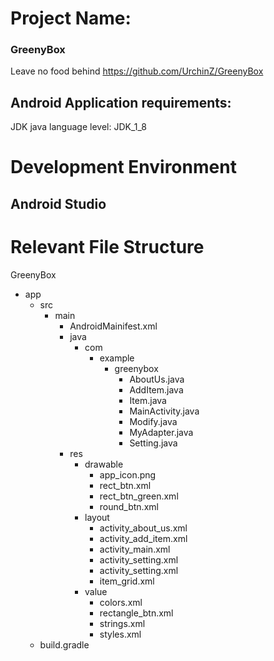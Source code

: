 # Project Name:
### GreenyBox
Leave no food behind
https://github.com/UrchinZ/GreenyBox
## Android Application requirements:
JDK java language level: JDK_1_8
# Development Environment
## Android Studio
# Relevant File Structure
GreenyBox
- app
  - src
    - main
      - AndroidMainifest.xml
      - java
        - com
          - example
            - greenybox
              - AboutUs.java
              - AddItem.java
              - Item.java
              - MainActivity.java
              - Modify.java
              - MyAdapter.java
              - Setting.java
      - res
        - drawable
          - app_icon.png
          - rect_btn.xml
          - rect_btn_green.xml
          - round_btn.xml
        - layout
          - activity_about_us.xml
          - activity_add_item.xml
          - activity_main.xml
          - activity_setting.xml
          - activity_setting.xml
          - item_grid.xml
        - value
          - colors.xml
          - rectangle_btn.xml
          - strings.xml
          - styles.xml
  - build.gradle

